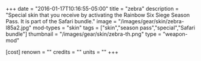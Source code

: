 +++
date = "2016-01-17T10:16:55-05:00"
title = "zebra"
description = "Special skin that you receive by activating the Rainbow Six Siege Season Pass. It is part of the Safari bundle."
image = "/images/gear/skin/zebra-l85a2.jpg"
mod-types = "skin"
tags = ["skin","season pass","special","Safari bundle"]
thumbnail = "/images/gear/skin/zebra-th.png"
type = "weapon-mod"

[cost]
  renown = ""
  credits = ""
  units = ""
+++
